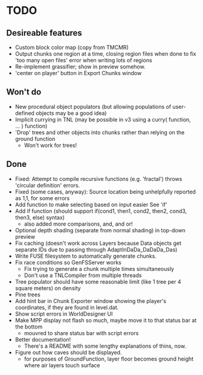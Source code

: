 # TODO

## Desireable features
- Custom block color map (copy from TMCMR)
- Output chunks one region at a time, closing region files when
  done to fix 'too many open files' error when writing lots of regions
- Re-implement grassifier; show in preview somehow.
- 'center on player' button in Export Chunks window

## Won't do
* New procedural object populators
  (but allowing populations of user-defined objects may be a good idea)
* Implicit currying in TNL
  (may be possible in v3 using a curry( function, ... ) function)
* 'Drop' trees and other objects into chunks rather than relying on the ground function
  - Won't work for trees!

## Done
* Fixed: Attempt to compile recursive functions (e.g. 'fractal') throws
  'circular definition' errors.
* Fixed (some cases, anyway): Source location being unhelpfully reported
  as 1,1, for some errors  
* Add function to make selecting based on input easier
  See 'if'
* Add if function (should support if(cond1, then1, cond2, then2, cond3, then3, else) syntax)
  - also added more comparisons, and, and or!
* Optional depth shading (separate from normal shading) in top-down preview
* Fix caching
  (doesn't work across Layers because Data objects get separate IDs
  due to passing through AdaptInDaDa_DaDaDa_Das)
* Write FUSE filesystem to automatically generate chunks.
* Fix race conditions so GenFSServer works
  * Fix trying to generate a chunk multiple times simultaneously
  * Don't use a TNLCompiler from multiple threads
* Tree populator should have some reasonable limit (like 1 tree per 4
  square meters) on density
* Pine trees
* Add hint bar in Chunk Exporter window showing the player's coordinates,
  if they are found in level.dat.
* Show script errors in WorldDesigner UI
* Make MPP display not flash so much, maybe move it to that status bar at the bottom
  - mouvred to share status bar with script errors 
* Better documentation!
  - There's a README with some lengthy explanations of thins, now.
* Figure out how caves should be displayed.
  - for purposes of GroundFunction, layer floor becomes ground height
    where air layers touch surface
